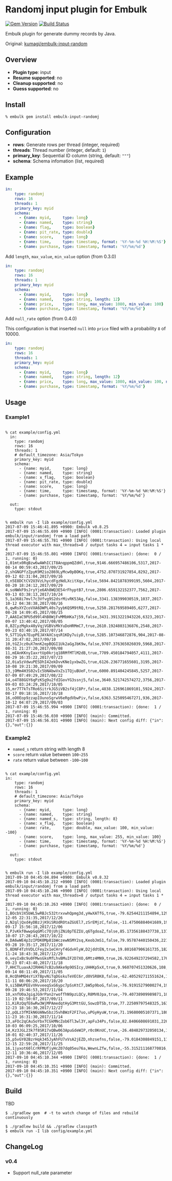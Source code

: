 # Randomj input plugin for Embulk

[![Gem Version](https://badge.fury.io/rb/embulk-input-randomj.svg)](https://badge.fury.io/rb/embulk-input-randomj)
[![Build Status](https://travis-ci.org/yuokada/embulk-input-randomj.svg?branch=master)](https://travis-ci.org/yuokada/embulk-input-randomj)

Embulk plugin for generate dummy records by Java.

Original: [kumagi/embulk\-input\-random](https://github.com/kumagi/embulk-input-random)

## Overview

* **Plugin type**: input
* **Resume supported**: no
* **Cleanup supported**: no
* **Guess supported**: no

## Install

``` shell
% embulk gem install embulk-input-randomj
```

## Configuration

- **rows**: Generate rows per thread (integer, required)
- **threads**: Thread number (integer, default: `1`)
- **primary_key**: Sequential ID column (string, default: `"""`)
- **schema**: Schema infomation (list, required)

## Example

```yaml
in:
    type: randomj
    rows: 16
    threads: 1
    primary_key: myid
    schema:
      - {name: myid,     type: long}
      - {name: named,    type: string}
      - {name: flag,     type: boolean}
      - {name: pit_rate, type: double}
      - {name: score,    type: long}
      - {name: time,     type: timestamp, format: '%Y-%m-%d %H:%M:%S'}
      - {name: purchase, type: timestamp, format: '%Y/%m/%d'}
```

Add `length`, `max_value`, `min_value` option (from 0.3.0)
```yaml
in:
    type: randomj
    rows: 16
    threads: 1
    primary_key: myid
    schema:
      - {name: myid,     type: long}
      - {name: named,    type: string, length: 12}
      - {name: price,    type: long, max_value: 1080, min_value: 100}
      - {name: purchase, type: timestamp, format: '%Y/%m/%d'}
```

Add `null_rate` option (from 0.4.0)

This configuration is that inserted `null` into `price` filed with a probability `8` of 10000.

```yaml
in:
    type: randomj
    rows: 16
    threads: 1
    primary_key: myid
    schema:
      - {name: myid,     type: long}
      - {name: named,    type: string, length: 12}
      - {name: price,    type: long, max_value: 1080, min_value: 100, null_rate: 8}
      - {name: purchase, type: timestamp, format: '%Y/%m/%d'}
```



## Usage

### Example1

```shell

% cat example/config.yml
  in:
    type: randomj
    rows: 16
    threads: 1
    # default_timezone: Asia/Tokyo
    primary_key: myid
    schema:
      - {name: myid,     type: long}
      - {name: named,    type: string}
      - {name: x_flag,   type: boolean}
      - {name: pit_rate, type: double}
      - {name: score,    type: long}
      - {name: time,     type: timestamp, format: '%Y-%m-%d %H:%M:%S'}
      - {name: purchase, type: timestamp, format: '%Y/%m/%d'}

  out:
    type: stdout


% embulk run -I lib example/config.yml
2017-07-09 15:46:41.895 +0900: Embulk v0.8.25
2017-07-09 15:46:55.699 +0900 [INFO] (0001:transaction): Loaded plugin embulk/input/randomj from a load path
2017-07-09 15:46:55.781 +0900 [INFO] (0001:transaction): Using local thread executor with max_threads=8 / output tasks 4 = input tasks 1 * 4
2017-07-09 15:46:55.801 +0900 [INFO] (0001:transaction): {done:  0 / 1, running: 0}
1,01mtx0RqBzw6wAWhIC1T8AnqppmQZdHl,true,9146.666957486106,5317,2017-08-14 00:59:43,2017/09/25
2,shGNGPfzZpyK9M2io2869LyMcw0pBOKq,true,4752.870731927854,8292,2017-09-12 02:31:04,2017/09/16
3,n5E8DCtCV2U3VzLhycdFgzNdLXcitXqx,false,5694.8421878399195,5604,2017-08-20 18:24:12,2017/09/29
4,soNWkF9sJryYje6Ah8WQ3E54rFhyptB7,true,2806.659132152377,7562,2017-09-13 03:38:13,2017/10/24
5,1a368i7mvl7c3Vfvg9S2dsrMivRK53Ag,false,3341.138399030519,1037,2017-10-12 04:38:38,2017/08/16
6,qwRsXYZcoVXA6DWPL40s7yybKQSM9tRQ,true,5250.281769589405,6277,2017-08-28 14:09:45,2017/08/15
7,AA6IaC9PU5d99l4hB0WjFvMMbHKa7j59,false,3431.3913221943226,6323,2017-09-07 13:40:42,2017/08/05
8,8ZCyzMgkx40yVqjVGBVsMkYuDoHRMmC7,true,2610.1924803136876,2548,2017-09-23 03:40:19,2017/07/14
9,S7T1Gyk7EupPEJAYAXCsqsR1KDy7uiyD,true,5285.107346872876,904,2017-08-31 20:47:02,2017/09/10
10,tGZJcz0uX7mnK2epBQGI1Uk2aGgJbK9w,false,9707.376365026039,5968,2017-08-31 21:27:20,2017/09/08
11,mEAnKKnyIaxrtUp0krjq18RMfMTlM2dB,true,7709.450184794057,4111,2017-08-29 16:35:22,2017/07/23
12,0ia5zVdwuPESDhI42ekDvvKNe1yxbwZG,true,6126.236771655601,3195,2017-10-08 19:21:30,2017/09/09
13,jOMm4H3S02vIc5bNAbwVxZs1TQjuBUeF,true,6000.891404245845,5257,2017-07-09 07:49:29,2017/08/22
14,o4T88GGY6qPzKSg9u2fdIGovYG3ssnj5,false,3640.521742574272,3756,2017-09-03 03:24:29,2017/10/05
15,mr7T7kTsTRo6SitrkJG5iVB2sf4jC8Pr,false,4838.126961869101,5924,2017-08-17 09:18:16,2017/10/18
16,oO0Eop9zzapIOunoSgrwV6eRgdVbwPiv,false,6363.525095467271,936,2017-10-12 04:07:29,2017/09/03
2017-07-09 15:46:55.994 +0900 [INFO] (0001:transaction): {done:  1 / 1, running: 0}
2017-07-09 15:46:56.030 +0900 [INFO] (main): Committed.
2017-07-09 15:46:56.031 +0900 [INFO] (main): Next config diff: {"in":{},"out":{}}

```

### Example2

- `named_s` return string with length 8
- `score` return value between `100~255`
- `rate` return value between `-100~100`

```shell

% cat example/config.yml
in:
    type: randomj
    rows: 16
    threads: 1
    # default_timezone: Asia/Tokyo
    primary_key: myid
    schema:
      - {name: myid,     type: long}
      - {name: named,    type: string}
      - {name: named_s,  type: string, length: 8}
      - {name: x_flag,   type: boolean}
      - {name: rate,     type: double, max_value: 100, min_value: -100}
      - {name: score,    type: long, max_value: 255, min_value: 100}
      - {name: time,     type: timestamp, format: '%Y-%m-%d %H:%M:%S'}
      - {name: purchase, type: timestamp, format: '%Y/%m/%d'}

  out:
    type: stdout


% embulk run -I lib example/config.yml
2017-09-10 04:45:04.894 +0900: Embulk v0.8.32
2017-09-10 04:45:10.212 +0900 [INFO] (0001:transaction): Loaded plugin embulk/input/randomj from a load path
2017-09-10 04:45:10.246 +0900 [INFO] (0001:transaction): Using local thread executor with max_threads=8 / output tasks 4 = input tasks 1 * 4
2017-09-10 04:45:10.263 +0900 [INFO] (0001:transaction): {done:  0 / 1, running: 0}
1,BOcbVJX5bWL5wRBJc532trxvwhQpmg3d,yHwXATfG,true,-79.62544211154894,129,2017-12-05 22:31:35,2017/12/26
2,N2gljQxd4yDBzJjK9iSRUdROtaZGUEl7,zSrEMjzC,false,-11.47506884041689,194,2017-09-17 15:56:18,2017/12/06
3,PJvKkf0wwpGqGMlc7OjUhjZNi0pTEZIU,q6TgdoaZ,false,85.17356188437738,137,2017-10-07 17:28:43,2017/10/22
4,DA6wWE4p3zIPDK0Mp81bWczewNSMY2sq,KeobJmS1,false,79.95787440150436,221,2017-09-28 19:35:17,2017/11/20
5,8DNF4TzhVDLCFey2x1eCHryf4GdvHlyW,D2jddtEN,true,19.801687906161735,182,2017-11-24 18:43:38,2017/12/29
6,veyIxBc9u0FMwsGksMfLhvBMuIF2D7XO,6Mtz4MN9,true,26.922649237294582,176,2017-09-23 07:43:40,2017/11/18
7,HHCTLuaxAJIRHHG7cB2u9Ake9p9OSIcy,UHHKp5xX,true,9.960707451320626,108,2017-09-14 08:11:49,2017/11/05
8,HcQhHMQ4sYiXTBpvNiTqDGskuTeVEC6r,d0VSR8K8,false,-62.405292711551624,118,2017-11-11 08:06:20,2017/10/20
9,si5BWUPEEvVHvveeqSxG6ypc7pSsKtC7,bW5p9boG,false,-76.91915279000274,192,2017-09-28 19:46:53,2017/11/04
10,xnfU0aJgigJG9rPan2rwoffhN9pzLQCy,R8MV0Jpa,true,-79.40738909989871,104,2017-11-19 02:50:07,2017/09/11
11,KiRzQqfE6wRw3WjMPAmedqtHyG3MttGU,SowzDTSb,true,77.22509797548325,163,2017-12-23 18:16:30,2017/12/27
12,pQLz3fMIkN6UANwSbzJ5vhBWzF2FI7uo,uPGyHyuW,true,71.19680005107371,180,2017-11-23 16:31:30,2017/11/14
13,aFOc2qCAu5oYbxTCGkMNcZob6Tl3wl3Y,apFu34Ps,false,82.8406608691031,226,2017-10-03 06:09:25,2017/10/06
14,Kz3JGL23k7f8SR17xQBw063ApuGdeWIP,r0c0KnUC,true,-26.484829732050134,113,2017-10-01 02:40:37,2017/11/26
15,p5vGY02BzrHqk345JyAhFU7xVsA2jEZD,nhzsefns,false,-79.0184308849151,119,2017-12-15 22:59:28,2017/11/25
16,1jyxot60lCrRFMUfjyHcZ07dq05eu76a,WewnLZfw,false,-55.315211168770816,141,2017-12-11 10:36:46,2017/12/05
2017-09-10 04:45:10.344 +0900 [INFO] (0001:transaction): {done:  1 / 1, running: 0}
2017-09-10 04:45:10.351 +0900 [INFO] (main): Committed.
2017-09-10 04:45:10.351 +0900 [INFO] (main): Next config diff: {"in":{},"out":{}}

```

## Build

TBD
```
$ ./gradlew gem  # -t to watch change of files and rebuild continuously
```

```
$ ./gradlew build && ./gradlew classpath
$ embulk run -I lib config/example.yml     
```


## ChangeLog

### v0.4

- Support null_rate parameter
